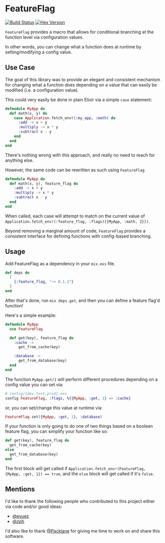 # FeatureFlag

[![Build Status](https://secure.travis-ci.org/MainShayne233/feature_flag.svg?branch=master "Build Status")](http://travis-ci.org/MainShayne233/feature_flag)
[![Hex Version](http://img.shields.io/hexpm/v/executor.svg?style=flat)](https://hex.pm/packages/feature_flag)


`FeatureFlag` provides a macro that allows for conditional branching at the function level via configuration values.

In other words, you can change what a function does at runtime by setting/modifying a config value.

## Use Case

The goal of this library was to provide an elegant and consistent mechanism for changing what a function does depending on a value that can easily be modified (i.e. a configuration value).

This could very easily be done in plain Elixir via a simple `case` statement:

```elixir
defmodule MyApp do
  def math(x, y) do
    case Application.fetch_env!(:my_app, :math) do
      :add -> x + y
      :multiply -> x * y
      :subtract x - y
    end
  end
end
```

There's nothing wrong with this approach, and really no need to reach for anything else.

However, the same code can be rewritten as such using `FeatureFlag`

```elixir
defmodule MyApp do
  def math(x, y), feature_flag do
    :add -> x + y
    :multiply -> x * y
    :subtract x - y
  end
end
```

When called, each case will attempt to match on the current value of `Application.fetch_env!(:feature_flag, :flags)[{MyApp, :math, 2}])`.

Beyond removing a marginal amount of code, `FeatureFlag` provides a consistent interface for defining functions with config-based branching.

## Usage

Add FeatureFlag as a dependency in your `mix.exs` file.

```elixir
def deps do
  [
    {:feature_flag, "~> 0.1.1"}
  ]
end
```

After that's done, run `mix deps.get`, and then you can define a feature flag'd function!

Here's a simple example:

```elixir
defmodule MyApp
  use FeatureFlag

  def get(key), feature_flag do
    :cache ->
      get_from_cache(key)

    :database ->
      get_from_database(key)
  end
end
```

The function `MyApp.get/1` will perform different procedures depending on a config value you can set via:

```elixir
# config/{dev,test,prod}.exs
config FeatureFlag, :flags, %{{MyApp, :get, 1} => :cache}
```

or, you can set/change this value at runtime via:

```elixir
FeatureFlag.set({MyApp, :get, 1}, :database)
```


If your function is only going to do one of two things based on a boolean feature flag, you can simplify
your function like so:

```elixir
def get(key), feature_flag do
  get_from_cache(key)
else
  get_from_database(key)
end
```

The first block will get called if `Application.fetch_env!(FeatureFlag, {MyApp, :get, 1}) == true`, and the `else` block will get called if it's `false`.

## Mentions

I'd like to thank the following people who contributed to this project either via code and/or good ideas:
- [@evuez](https://github.com/evuez)
- [@zph](https://github.com/zph)

I'd also like to thank [@Packlane](https://github.com/Packlane) for giving me time to work on and share this software.


